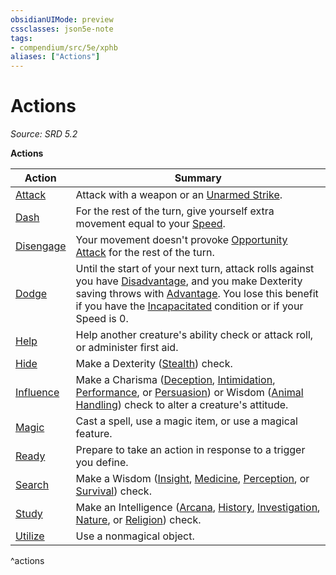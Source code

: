 ```yaml
---
obsidianUIMode: preview
cssclasses: json5e-note
tags:
- compendium/src/5e/xphb
aliases: ["Actions"]
---
```

# Actions
*Source: SRD 5.2* 

**Actions**

| Action | Summary |
|--------|---------|
| [Attack](actions.md#Attack) | Attack with a weapon or an [Unarmed Strike](unarmed-strike-xphb.md). |
| [Dash](actions.md#Dash) | For the rest of the turn, give yourself extra movement equal to your [Speed](speed-xphb.md). |
| [Disengage](actions.md#Disengage) | Your movement doesn't provoke [Opportunity Attack](actions.md#Opportunity%20Attack) for the rest of the turn. |
| [Dodge](actions.md#Dodge) | Until the start of your next turn, attack rolls against you have [Disadvantage](disadvantage-xphb.md), and you make Dexterity saving throws with [Advantage](advantage-xphb.md). You lose this benefit if you have the [Incapacitated](conditions.md#Incapacitated) condition or if your Speed is 0. |
| [Help](actions.md#Help) | Help another creature's ability check or attack roll, or administer first aid. |
| [Hide](actions.md#Hide) | Make a Dexterity ([Stealth](skills.md#Stealth)) check. |
| [Influence](actions.md#Influence) | Make a Charisma ([Deception](skills.md#Deception), [Intimidation](skills.md#Intimidation), [Performance](skills.md#Performance), or [Persuasion](skills.md#Persuasion)) or Wisdom ([Animal Handling](skills.md#Animal%20Handling)) check to alter a creature's attitude. |
| [Magic](actions.md#Magic) | Cast a spell, use a magic item, or use a magical feature. |
| [Ready](actions.md#Ready) | Prepare to take an action in response to a trigger you define. |
| [Search](actions.md#Search) | Make a Wisdom ([Insight](skills.md#Insight), [Medicine](skills.md#Medicine), [Perception](skills.md#Perception), or [Survival](skills.md#Survival)) check. |
| [Study](actions.md#Study) | Make an Intelligence ([Arcana](skills.md#Arcana), [History](skills.md#History), [Investigation](skills.md#Investigation), [Nature](skills.md#Nature), or [Religion](skills.md#Religion)) check. |
| [Utilize](actions.md#Utilize) | Use a nonmagical object. |
^actions